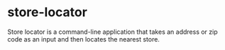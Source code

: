 # store-locator
Store locator is a command-line application that takes an address or zip code as an input and then locates the nearest store.
